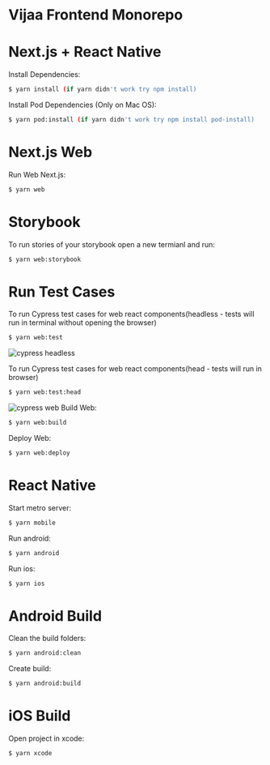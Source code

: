 # Vijaa Frontend Monorepo

# Next.js + React Native

Install Dependencies:

```sh
$ yarn install (if yarn didn't work try npm install)
```

Install Pod Dependencies (Only on Mac OS):

```sh
$ yarn pod:install (if yarn didn't work try npm install pod-install)
```

# Next.js Web

Run Web Next.js:

```sh
$ yarn web
```

# Storybook

To run stories of your storybook open a new termianl and run:

```sh
$ yarn web:storybook
```

# Run Test Cases

To run Cypress test cases for web react components(headless - tests will run in terminal without opening the browser)

```sh
$ yarn web:test
```

![cypress headless](https://github.com/Codemarket2/drreamz-frontend2/blob/vivekt/images/cypress_headless.jpg?raw=true)

To run Cypress test cases for web react components(head - tests will run in browser)

```sh
$ yarn web:test:head
```

![cypress web](https://github.com/Codemarket2/drreamz-frontend2/blob/vivekt/images/cypress_web.jpg?raw=true)
Build Web:

```sh
$ yarn web:build
```

Deploy Web:

```sh
$ yarn web:deploy
```

# React Native

Start metro server:

```sh
$ yarn mobile
```

Run android:

```sh
$ yarn android
```

Run ios:

```sh
$ yarn ios
```

# Android Build

Clean the build folders:

```sh
$ yarn android:clean
```

Create build:

```sh
$ yarn android:build
```

# iOS Build

Open project in xcode:

```sh
$ yarn xcode
```
